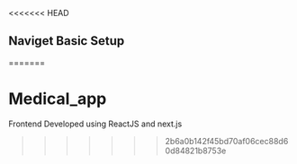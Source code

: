 <<<<<<< HEAD

## Naviget Basic Setup



=======
# Medical_app
Frontend Developed using ReactJS and next.js
>>>>>>> 2b6a0b142f45bd70af06cec88d60d84821b8753e
